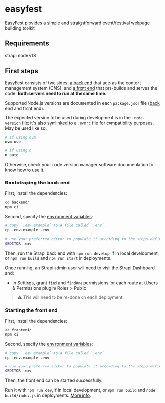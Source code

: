 # easyfest

EasyFest provides a simple and straightforward event/festival webpage building toolkit

## Requirements

strapi
node v18

## First steps

EasyFest consists of two sides: [a back end](./backend/) that acts as the content management system (CMS),
and [a front end](./frontend/) that pre-builds and serves the code. **Both servers need to run at the same time.**

Supported Node.js versions are documented in each `package.json` file ([back end](./backend/package.json)
and [front end](./frontend/package.json)).

The expected version to be used during development is in the `.node-version` file; it's also symlinked to
a [`.nvmrc`](.nvmrc) file for compatibility purposes. May be used like so:

```sh
# if using nvm
nvm use

# if using n
n auto
```

Otherwise, check your node version manager software documentation to know how to use it.

### Bootstraping the back end

First, install the dependencies:

```sh
cd backend/
npm ci
```

Second, specify the [environment variables](./backend/.env.example):

```sh
# copy `.env.example` to a file called `.env`.
cp .env.example .env

# use your preferred editor to populate it according to the steps defined within
$EDITOR .env
```

Then, run the Strapi back end with `npm run develop`, if in local development, or `npm run build` and `npm run start` in deployments.

Once running, an Strapi admin user will need to visit the Strapi Dashboard and:
- In Settings, grant `find` and `findOne` permissions for each route at (Users & Permissions plugin) Roles > Public

> ⚠️ This will need to be re-done on each deployment.

### Starting the front end

First, install the dependencies:

```sh
cd frontend/
npm ci
```

Second, specify the [environment variables](./frontend/.env.example):

```sh
# copy `.env.example` to a file called `.env`.
cp .env.example .env

# use your preferred editor to populate it according to the steps defined within
$EDITOR .env
```

Then, the front end can be started successfully.

Run it with `npm run dev`, if in local development, or `npm run build` and `node build/index.js` in deployments.
[More info](https://kit.svelte.dev/docs/adapter-node#deploying).
